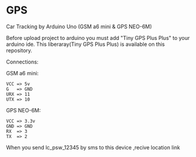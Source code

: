 # GPS
Car Tracking by Arduino Uno (GSM a6 mini &amp; GPS NEO-6M)


Before upload project to arduino you must add "Tiny GPS Plus Plus" to your arduino ide.
This liberaray(Tiny GPS Plus Plus) is available on this repository.


Connections:


  GSM a6 mini:
  
    VCC => 5v
    G   => GND
    URX => 11
    UTX => 10


   GPS NEO-6M:
   
    VCC => 3.3v
    GND => GND
    RX  => 3 
    TX  => 2

When you send lc_psw_12345 by sms to this device ,recive location link
